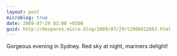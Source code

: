 ```yaml
---
layout: post
microblog: true
date: 2009-07-29 03:00 +0300
guid: http://desparoz.micro.blog/2009/07/29/t2906012663.html
---
```

Gorgeous evening in Sydney. Red sky at night, mariners delight!
